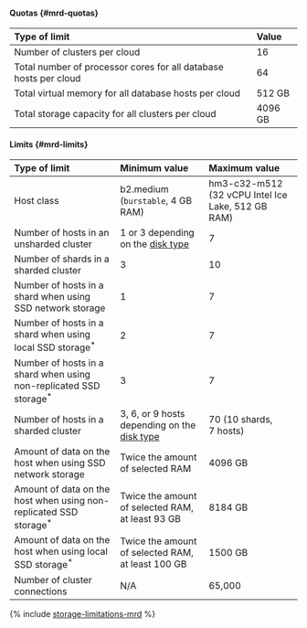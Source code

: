 #### Quotas {#mrd-quotas}

| Type of limit | Value |
|:-------------------------------------------------------------------------------|:---------|
| Number of clusters per cloud | 16 |
| Total number of processor cores for all database hosts per cloud | 64 |
| Total virtual memory for all database hosts per cloud | 512 GB |
| Total storage capacity for all clusters per cloud | 4096 GB |

#### Limits {#mrd-limits}


| Type of limit | Minimum value | Maximum value |
|:----------------------------------------------------------------------------------------------------------|:--------------------------------------|:--------------------------------------------------|
| Host class | b2.medium (`burstable`, 4 GB RAM) | hm3-c32-m512 (32 vCPU Intel Ice Lake, 512 GB RAM) |
| Number of hosts in an unsharded cluster | 1 or 3 depending on the [disk type](../../managed-redis/concepts/storage.md#storage-type-selection) | 7 |
| Number of shards in a sharded cluster | 3 | 10 |
| Number of hosts in a shard when using SSD network storage | 1 | 7 |
| Number of hosts in a shard when using local SSD storage<sup>*</sup> | 2 | 7 |
| Number of hosts in a shard when using non-replicated SSD storage<sup>*</sup> | 3 | 7 |
| Number of hosts in a sharded cluster | 3, 6, or 9 hosts depending on the [disk type](../../managed-redis/concepts/storage.md#storage-type-selection) | 70 (10 shards, 7 hosts) |
| Amount of data on the host when using SSD network storage | Twice the amount of selected RAM | 4096 GB |
| Amount of data on the host when using non-replicated SSD storage<sup>*</sup> | Twice the amount of selected RAM, at least 93 GB | 8184 GB |
| Amount of data on the host when using local SSD storage<sup>*</sup> | Twice the amount of selected RAM, at least 100 GB | 1500 GB |
| Number of cluster connections | N/A | 65,000 |

{% include [storage-limitations-mrd](./mrd/storage-limitations-note.md) %}

